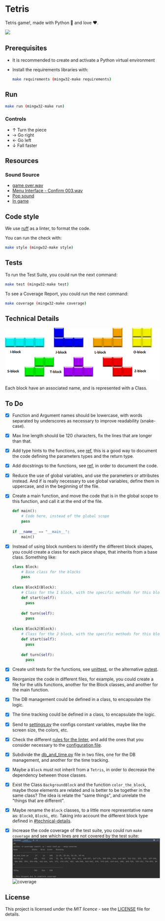 # Tetris

Tetris game!, made with Python :snake: and love :heart:.

<p align="left" style="width: 70%">
<img src="https://github.com/YiJeongseop/Tetris-Python/assets/112690335/a2accd27-2d06-4947-a712-192e396ddb2f">
</p>

## Prerequisites

* It is recommended to create and activate a Python virtual environment
* Install the requirements libraries with:

  ```bash
  make requirements (mingw32-make requirements)
  ```

## Run

```bash
make run (mingw32-make run)
```


### Controls

* ↑ Turn the piece
* → Go right
* ← Go left
* ↓ Fall faster

## Resources

### Sound Source

* [game over.wav](https://freesound.org/people/irrlicht/sounds/42349/)  
* [Menu Interface - Confirm 003.wav](https://freesound.org/people/DWOBoyle/sounds/143607/)  
* [Pop sound](https://freesound.org/people/deraj/sounds/202230/)  
* [In game](https://freesound.org/people/BloodPixelHero/sounds/580898/)

## Code style

We use [ruff](https://beta.ruff.rs/docs/) as a linter, to format the code.

You can run the check with:

```bash
make style (mingw32-make style)
```

## Tests

To run the Test Suite, you could run the next command:

```bash
make test (mingw32-make test)
```

To see a Coverage Report, you could run the next command:

```bash
make coverage (mingw32-make coverage)
```

## Technical Details

![](resources/images/tetris_blocks.webp)

Each block have an associated name, and is represented with a Class.

## To Do

* [X] Function and Argument names should be lowercase, with words separated by underscores as necessary 
  to improve readability (snake-case).
* [X] Max line length should be 120 characters, fix the lines that are longer than that.
* [X] Add type hints to the functions, see [ref](https://docs.python.org/3/library/typing.html), 
  this is a good way to document the code defining the parameters types and the return type.
* [X] Add docstrings to the functions, see [ref](https://www.python.org/dev/peps/pep-0257/), 
  in order to document the code.
* [X] Reduce the use of global variables, and use the parameters or attributes instead. 
  And if is really necessary to use global variables, define them in uppercase, and in the beginning of the file.
* [X] Create a main function, and move the code that is in the global scope to this function, 
  and call it at the end of the file.

  ```python
  def main():
      # Code here, instead of the global scope
      pass
  
  if __name__ == "__main__":
      main()
  ```
* [X] Instead of using block numbers to identify the different block shapes, you could create a class for each 
  piece shape, that inherits from a base class. Something like:
   
  ```python
  class Block:
      # Base class for the blocks
      pass
  
  class BlockI(Block):
      # Class for the I block, with the specific methods for this block
      def start(self): 
        pass 

      def turn(self): 
        pass 
  
  class BlockJ(Block):
      # Class for the J block, with the specific methods for this block
      def start(self): 
        pass 

      def turn(self): 
        pass 
  ```
* [X] Create unit tests for the functions, see [unittest](https://docs.python.org/3/library/unittest.html), 
  or the alternative [pytest](https://docs.pytest.org/en/7.4.x/).
* [X] Reorganize the code in different files, for example, you could create a file for the utils functions, 
  another for the Block classes, and another for the main function.
* [X] The DB management could be defined in a class, to encapsulate the logic.
* [X] The time tracking could be defined in a class, to encapsulate the logic.
* [X] Send to [settings.py](settings.py) the configs constant variables, maybe like the screen size, the colors, etc.
* [X] Check the different [rules for the linter](https://beta.ruff.rs/docs//rules/), and add the ones that you 
  consider necessary to the [configuration file](pyproject.toml).
* [X] Subdivide the [db_and_time.py](db_and_time.py) file in two files, one for the DB management, and another for 
  the time tracking.
* [X] Maybe a `Block` must not inherit from a `Tetris`, in order to decrease the dependency between those classes.
* [X] Exist the Class `BackgroundBlock` and the function `color_the_block`, 
      maybe those elements are related and is better to be together in the same class?
      The idea is relate the "same things", and unrelate the "things that are different".
* [X] Maybe rename the `Block` classes, to a little more representative name as: `BlockO`, `BlockL`, etc. 
      Taking into account the different block type defined in [#technical-details](#technical-details).
* [X] Increase the code coverage  of the test suite, you could run `make coverage` 
      and see which lines are not covered by the test suite:
      ![img.png](resources/images/img.png)
      ![coverage](https://github.com/YiJeongseop/Tetris/assets/112690335/3a2cdcf9-44d4-48ba-a903-25153546fea7)
## License

This project is licensed under the _MIT licence_ - see the [LICENSE](LICENSE) file for details.
